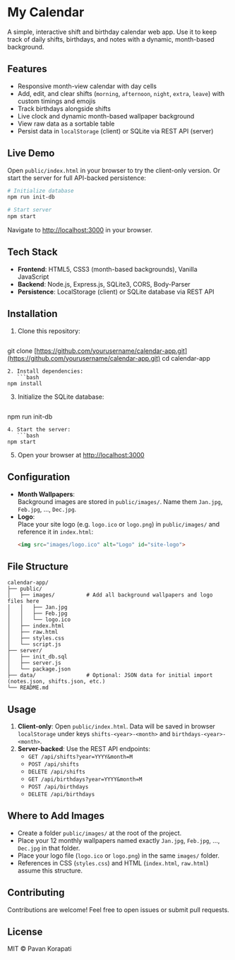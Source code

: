 # My Calendar

A simple, interactive shift and birthday calendar web app. Use it to keep track of daily shifts, birthdays, and notes with a dynamic, month-based background.

## Features

- Responsive month-view calendar with day cells
- Add, edit, and clear shifts (`morning`, `afternoon`, `night`, `extra`, `leave`) with custom timings and emojis
- Track birthdays alongside shifts
- Live clock and dynamic month-based wallpaper background
- View raw data as a sortable table
- Persist data in `localStorage` (client) or SQLite via REST API (server)

## Live Demo

Open `public/index.html` in your browser to try the client-only version. Or start the server for full API-backed persistence:

```bash
# Initialize database
npm run init-db

# Start server
npm start
```

Navigate to [http://localhost:3000](http://localhost:3000) in your browser.

## Tech Stack

- **Frontend**: HTML5, CSS3 (month-based backgrounds), Vanilla JavaScript
- **Backend**: Node.js, Express.js, SQLite3, CORS, Body-Parser
- **Persistence**: LocalStorage (client) or SQLite database via REST API

## Installation

1. Clone this repository:
   ```bash
   ```

git clone [https://github.com/yourusername/calendar-app.git](https://github.com/yourusername/calendar-app.git)
cd calendar-app

````
2. Install dependencies:
   ```bash
npm install
````

3. Initialize the SQLite database:
   ```bash
   ```

npm run init-db

````
4. Start the server:
   ```bash
npm start
````

5. Open your browser at [http://localhost:3000](http://localhost:3000)

## Configuration

- **Month Wallpapers**:\
  Background images are stored in `public/images/`. Name them `Jan.jpg`, `Feb.jpg`, ..., `Dec.jpg`.
- **Logo**:\
  Place your site logo (e.g. `logo.ico` or `logo.png`) in `public/images/` and reference it in `index.html`:
  ```html
  <img src="images/logo.ico" alt="Logo" id="site-logo">
  ```

## File Structure

```
calendar-app/
├── public/
│   ├── images/          # Add all background wallpapers and logo files here
│   │   ├── Jan.jpg
│   │   ├── Feb.jpg
│   │   └── logo.ico
│   ├── index.html
│   ├── raw.html
│   ├── styles.css
│   └── script.js
├── server/
│   ├── init_db.sql
│   ├── server.js
│   └── package.json
├── data/                # Optional: JSON data for initial import (notes.json, shifts.json, etc.)
└── README.md
```

## Usage

1. **Client-only**: Open `public/index.html`. Data will be saved in browser `localStorage` under keys `shifts-<year>-<month>` and `birthdays-<year>-<month>`.
2. **Server-backed**: Use the REST API endpoints:
   - `GET /api/shifts?year=YYYY&month=M`
   - `POST /api/shifts`
   - `DELETE /api/shifts`
   - `GET /api/birthdays?year=YYYY&month=M`
   - `POST /api/birthdays`
   - `DELETE /api/birthdays`

## Where to Add Images

- Create a folder `public/images/` at the root of the project.
- Place your 12 monthly wallpapers named exactly `Jan.jpg`, `Feb.jpg`, ..., `Dec.jpg` in that folder.
- Place your logo file (`logo.ico` or `logo.png`) in the same `images/` folder.
- References in CSS (`styles.css`) and HTML (`index.html`, `raw.html`) assume this structure.

## Contributing

Contributions are welcome! Feel free to open issues or submit pull requests.

## License
MIT © Pavan Korapati

